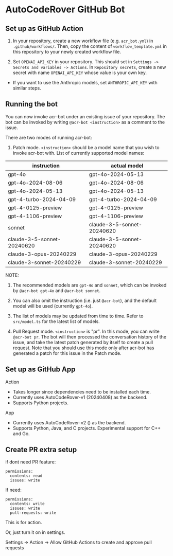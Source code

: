 # AutoCodeRover GitHub Bot

## Set up as GitHub Action

1. In your repository, create a new workflow file (e.g. `acr_bot.yml`) in `.github/workflows/`. Then, copy the content of `workflow_template.yml` in this repository to your newly created workflow file.

2. Set `OPENAI_API_KEY` in your repository. This should set in `Settings -> Secrets and variables -> Actions`. In `Repository secrets`, create a new secret with name `OPENAI_API_KEY` whose value is your own key.
  - If you want to use the Anthropic models, set `ANTHROPIC_API_KEY` with similar steps.


## Running the bot

You can now invoke acr-bot under an existing issue of your repository. The bot can be invoked by
writing `@acr-bot <instruction>` as a comment to the issue.

There are two modes of running acr-bot:

1. Patch mode. `<instruction>` should be a model name that you wish to invoke acr-bot with. List of currently supported model names:


| instruction | actual model |
| --- | --- |
| gpt-4o | gpt-4o-2024-05-13 |
| gpt-4o-2024-08-06 | gpt-4o-2024-08-06 |
| gpt-4o-2024-05-13 | gpt-4o-2024-05-13 |
| gpt-4-turbo-2024-04-09 | gpt-4-turbo-2024-04-09 |
| gpt-4-0125-preview | gpt-4-0125-preview |
| gpt-4-1106-preview | gpt-4-1106-preview |
| sonnet | claude-3-5-sonnet-20240620 |
| claude-3-5-sonnet-20240620 | claude-3-5-sonnet-20240620 |
| claude-3-opus-20240229 | claude-3-opus-20240229 |
| claude-3-sonnet-20240229 | claude-3-sonnet-20240229 |


NOTE:

1. The recommended models are `gpt-4o` and `sonnet`, which can be invoked by `@acr-bot gpt-4o` and `@acr-bot sonnet`.
2. You can also omit the instruction (i.e. just `@acr-bot`), and the default model will be used (currently `gpt-4o`).
3. The list of models may be updated from time to time. Refer to `src/model.ts` for the latest list of models.


2. Pull Request mode. `<instruction>` is "pr". In this mode, you can write `@acr-bot pr`. The bot will then processed the conversation history of the issue, and take the latest patch generated by itself to create a pull request. Note that you should use this mode only after acr-bot has generated a patch for this issue in the Patch mode.


## Set up as GitHub App


Action

- Takes longer since dependencies need to be installed each time.
- Currently uses AutoCodeRover-v1 (20240408) as the backend.
- Supports Python projects.

App

- Currently uses AutoCodeRover-v2 () as the backend.
- Supports Python, Java, and C projects. Experimental support for C++ and Go.




## Create PR extra setup

if dont need PR feature:

```
permissions:
  contents: read
  issues: write
```

If need:

```
permissions:
  contents: write
  issues: write
  pull-requests: write
```

This is for action.

Or, just turn it on in settings.

Settings -> Action -> Allow GitHub Actions to create and approve pull requests